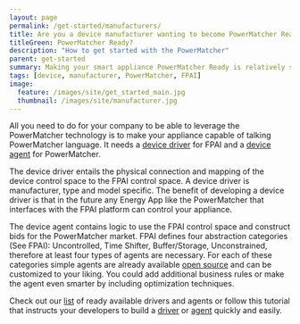 ```yaml
---
layout: page
permalink: /get-started/manufacturers/
title: Are you a device manufacturer wanting to become PowerMatcher Ready?
titleGreen: PowerMatcher Ready?
description: "How to get started with the PowerMatcher"
parent: get-started
summary: Making your smart appliance PowerMatcher Ready is relatively simple!
tags: [device, manufacturer, PowerMatcher, FPAI]
image:
  feature: /images/site/get_started_main.jpg
  thumbnail: /images/site/manufacturer.jpg
---
```


All you need to do for your company to be able to leverage the PowerMatcher technology is to make your appliance capable of talking PowerMatcher language. It needs a [device driver](https://github.com/flexiblepower/fpai-core/wiki/ResourceDriver) for FPAI and a [device agent](http://fpai-ci.sensorlab.tno.nl/builds/powermatcher-documentation/master/html/CreationOfDeviceAgent.html) for PowerMatcher. 

The device driver entails the physical connection and mapping of the device control space to the FPAI control space. A device driver is manufacturer, type and model specific.  The benefit of developing a device driver is that in the future any Energy App like the PowerMatcher that interfaces with the FPAI platform can control your appliance.

The device agent contains logic to use the FPAI control space and construct bids for the PowerMatcher market. FPAI defines four abstraction categories (See FPAI): Uncontrolled, Time Shifter, Buffer/Storage, Unconstrained, therefore at least four types of agents are necessary. For each of these categories simple agents are already available [open source](https://github.com/flexiblepower/fpai-apps) and can be customized to your liking. You could add additional business rules or make the agent even smarter by including optimization techniques.

Check out our [list](http://flexiblepower.github.io/cases/driver-list/) of ready available drivers and agents or follow this tutorial that instructs your developers to build a [driver](https://github.com/flexiblepower/fpai-core/wiki/ResourceDriver) or [agent](http://fpai-ci.sensorlab.tno.nl/builds/powermatcher-documentation/master/html/CreationOfDeviceAgent.html) quickly and easily.
